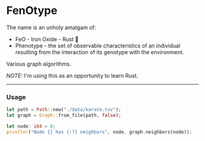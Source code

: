 # **Fe**n**O**type

The name is an unholy amalgam of:
* FeO - Iron Oxide - Rust  :crab:  
* Phenotype - the set of observable characteristics of an individual resulting from the interaction of its genotype with the environment.

Various graph algorithms.  

*NOTE:* I'm using this as an opportunity to learn Rust.

---

### Usage

```rs
let path = Path::new("./data/karate.tsv");
let graph = Graph::from_file(path, false);

let node: i64 = 0;
println!("Node {} has {:?} neighbors", node, graph.neighbors(node));
```